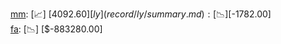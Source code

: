 [mm](record/mm/summary.md): [📈] [$4092.60]  
[ly](record/ly/summary.md): [📉] [$-1782.00]  
[fa](record/fa/summary.md): [📉] [$-883280.00]  
